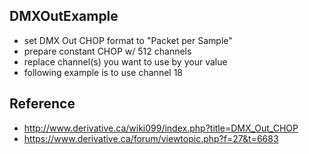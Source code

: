 ## DMXOutExample

- set DMX Out CHOP format to "Packet per Sample"
- prepare constant CHOP w/ 512 channels
- replace channel(s) you want to use by your value
- following example is to use channel 18



##  Reference

- http://www.derivative.ca/wiki099/index.php?title=DMX_Out_CHOP
- https://www.derivative.ca/forum/viewtopic.php?f=27&t=6683